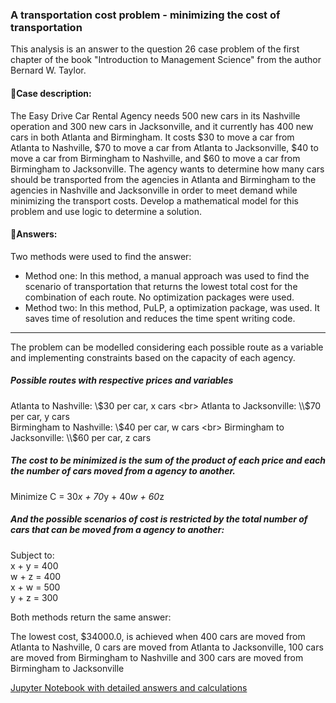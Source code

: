 ### A transportation cost problem - minimizing the cost of transportation

This analysis is an answer to the question 26 case problem of the first chapter of the book "Introduction to Management Science" from the author Bernard W. Taylor. 

#### 📜Case description:
The Easy Drive Car Rental Agency needs 500 new cars in its Nashville operation and 300 new cars in Jacksonville, 
and it currently has 400 new cars in both Atlanta and Birmingham. It costs $30 to move a car from Atlanta to Nashville, 
$70 to move a car from Atlanta to Jacksonville, $40 to move a car from Birmingham to Nashville, 
and $60 to move a car from Birmingham to Jacksonville. 
The agency wants to determine how many cars should be transported from the agencies in Atlanta and Birmingham to the agencies in Nashville and Jacksonville
in order to meet demand while minimizing the transport costs. Develop a mathematical model for this problem and use logic to determine a solution.

#### 📜Answers:
Two methods were used to find the answer:
- Method one: In this method, a manual approach was used to find the scenario of transportation that returns the lowest total cost for the combination of each route. No optimization packages were used.
- Method two: In this method, PuLP, a optimization package, was used. It saves time of resolution and reduces the time spent writing code.

---
The problem can be modelled considering each possible route as a variable and implementing constraints based on the capacity of each agency.

##### Possible routes with respective prices and variables
Atlanta to Nashville: \\$30 per car, x cars
<br>
Atlanta to Jacksonville: \\$70 per car, y cars
<br>
Birmingham to Nashville: \\$40 per car, w cars
<br>
Birmingham to Jacksonville: \\$60 per car, z cars

##### The cost to be minimized is the sum of the product of each price and each the number of cars moved from a agency to another.
Minimize C = 30*x + 70*y + 40*w + 60*z
<br>
##### And the possible scenarios of cost is restricted by the total number of cars that can be moved from a agency to another:
Subject to:
<br>
x + y = 400
<br>
w + z = 400
<br>
x + w = 500
<br>
y + z = 300

Both methods return the same answer: 

The lowest cost, $34000.0, is achieved when 
400 cars are moved from Atlanta to Nashville, 
0 cars are moved from Atlanta to Jacksonville, 
100 cars are moved from Birmingham to Nashville and 
300 cars are moved from Birmingham to Jacksonville

[Jupyter Notebook with detailed answers and calculations](https://github.com/kevynnogueira/Analises/blob/main/Minimize_transportation_cost/Problem26_Chapter1_Bernard%20W.%20Taylor%20-%20Introduction%20to%20Management%20Science-Prentice%20Hall%20(2006).ipynb)
